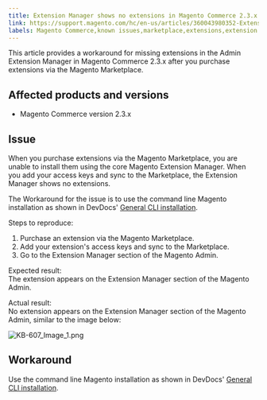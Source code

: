 ```yaml
---
title: Extension Manager shows no extensions in Magento Commerce 2.3.x
link: https://support.magento.com/hc/en-us/articles/360043980352-Extension-Manager-shows-no-extensions-in-Magento-Commerce-2-3-x
labels: Magento Commerce,known issues,marketplace,extensions,extension manager,2.3.x,command line
---
```


<p>This article provides a workaround for missing extensions in the Admin Extension Manager in Magento Commerce 2.3.x after you purchase extensions via the Magento Marketplace.</p>
<h2>Affected products and versions</h2>
<ul>
<li>Magento Commerce version 2.3.x</li>
</ul>
<h2>Issue</h2>
<p>When you purchase extensions via the Magento Marketplace, you are unable to install them using the core Magento Extension Manager. When you add your access keys and sync to the Marketplace, the Extension Manager shows no extensions.</p>
<p>The Workaround for the issue is to use the command line Magento installation as shown in DevDocs' <a href="https://devdocs.magento.com/extensions/install/">General CLI installation</a>.</p>
<p>Steps to reproduce:</p>
<ol>
<li>Purchase an extension via the Magento Marketplace.</li>
<li>Add your extension's access keys and sync to the Marketplace.</li>
<li>Go to the Extension Manager section of the Magento Admin.</li>
</ol>
<p>Expected result:<br/> The extension appears on the Extension Manager section of the Magento Admin.</p>
<p>Actual result:<br/> No extension appears on the Extension Manager section of the Magento Admin, similar to the image below:</p>
<p><img alt="KB-607_Image_1.png" src="https://support.magento.com/hc/article_attachments/360058742771/KB-607_Image_1.png"/></p>
<h2>Workaround</h2>
<p>Use the command line Magento installation as shown in DevDocs' <a href="https://devdocs.magento.com/extensions/install/">General CLI installation</a>.</p>